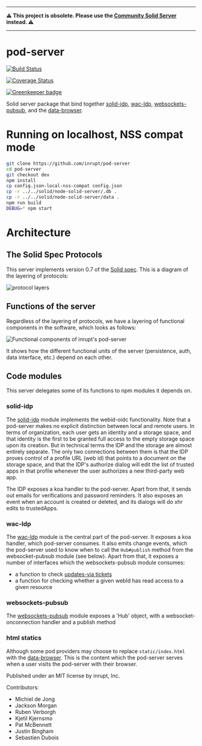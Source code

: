 -----

**⚠️ This project is obsolete. Please use the [Community Solid Server](https://github.com/solid/community-server) instead. ⚠️**

-----

# pod-server

[![Build Status](https://travis-ci.org/inrupt/pod-server.svg?branch=master)](https://travis-ci.org/inrupt/pod-server)

[![Coverage Status](https://coveralls.io/repos/github/inrupt/pod-server/badge.svg?branch=master)](https://coveralls.io/github/inrupt/pod-server?branch=master)

[![Greenkeeper badge](https://badges.greenkeeper.io/inrupt/pod-server.svg)](https://greenkeeper.io/)

Solid server package that bind together
[solid-idp](https://github.com/inrupt/solid-idp),
[wac-ldp](https://github.com/inrupt/wac-ldp),
[websockets-pubsub](https://github.com/inrupt/websockets-pubsub), and the
[data-browser](https://github.com/linkeddata/mashlib).

# Running on localhost, NSS compat mode

```sh
git clone https://github.com/inrupt/pod-server
cd pod-server
git checkout dev
npm install
cp config.json-local-nss-compat config.json
cp -r ../../solid/node-solid-server/.db .
cp -r ../../solid/node-solid-server/data .
npm run build
DEBUG=* npm start
```

# Architecture

## The Solid Spec Protocols

This server implements version 0.7 of the [Solid spec](https://github.com/solid/solid-spec). This is a diagram of the layering of protocols:

![protocol layers](https://user-images.githubusercontent.com/408412/57321843-78149980-7102-11e9-8c32-4ebda462335e.png)

## Functions of the server
Regardless of the layering of protocols, we have a layering of functional components in the software, which looks as follows:

![Functional components of inrupt's pod-server](https://user-images.githubusercontent.com/408412/57322032-de99b780-7102-11e9-8a20-9e49e0d44f04.png)

It shows how the different functional units of the server (persistence, auth, data interface, etc.) depend on each other. 

## Code modules
This server delegates some of its functions to npm modules it depends on.

### solid-idp
The [solid-idp](https://github.com/inrupt/solid-idp) module implements the webid-oidc functionality. Note that a pod-server makes no explicit distinction between local and remote users. In terms of organization, each user gets an identity and a storage space, and that identity is the first to be granted full access to the empty storage space upon its creation. But in technical terms the IDP and the storage are almost entirely separate. The only two connections between them is that the IDP proves control of a profile URL (web id) that points to a document on the storage space, and that the IDP's authorize dialog will edit the list of trusted apps in that profile whenever the user authorizes a new third-party web app.

The IDP exposes a koa handler to the pod-server. Apart from that, it sends out emails for verifications and password reminders. It also exposes an event when an account is created or deleted, and its dialogs will do xhr edits to trustedApps.

### wac-ldp
The [wac-ldp](https://github.com/inrupt/wac-ldp) module is the central part of the pod-server. It exposes a koa handler, which pod-server consumes.
It also emits change events, which the pod-server used to know when to call the `Hub#publish` method from the websocket-pubsub module (see below).
Apart from that, it exposes a number of interfaces which the websockets-pubsub module consumes:
* a function to check [updates-via tickets](https://github.com/inrupt/websockets-pubsub/issues/2#issuecomment-489319630)
* a function for checking whether a given webId has read access to a given resource

### websockets-pubsub
The [websockets-pubsub](https://github.com/inrupt/websockets-pubsub) module exposes a 'Hub' object, with a websocket-onconnection handler and a publish method

### html statics
Although some pod providers may choose to replace `static/index.html` with the [data-browser](https://github.com/linkeddata/mashlib). This is the content which the pod-server serves when a user visits the pod-server with their browser.

Published under an MIT license by inrupt, Inc.

Contributors:
* Michiel de Jong
* Jackson Morgan
* Ruben Verborgh
* Kjetil Kjernsmo
* Pat McBennett
* Justin Bingham
* Sebastien Dubois
